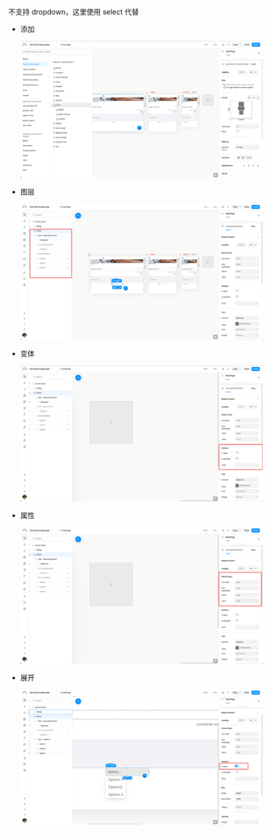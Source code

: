 不支持 dropdown，这里使用 select 代替

- 添加

    ![](./select-add.png)

- 图层

    ![](./select-layer.png)

- 变体

    ![](./select-variant.png)

- 属性

    ![](./select-props.png)

- 展开

    ![](./select-open.png)
